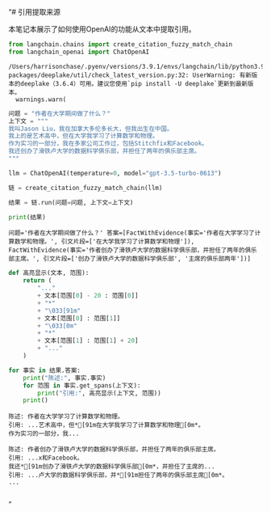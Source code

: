 “# 引用提取来源

本笔记本展示了如何使用OpenAI的功能从文本中提取引用。

```python
from langchain.chains import create_citation_fuzzy_match_chain
from langchain_openai import ChatOpenAI
```

    /Users/harrisonchase/.pyenv/versions/3.9.1/envs/langchain/lib/python3.9/site-packages/deeplake/util/check_latest_version.py:32: UserWarning: 有新版本的deeplake（3.6.4）可用。建议您使用`pip install -U deeplake`更新到最新版本。
      warnings.warn(



```python
问题 = "作者在大学期间做了什么？"
上下文 = """
我叫Jason Liu，我在加拿大多伦多长大，但我出生在中国。
我上的是艺术高中，但在大学我学习了计算数学和物理。
作为实习的一部分，我在多家公司工作过，包括Stitchfix和Facebook。
我还创办了滑铁卢大学的数据科学俱乐部，并担任了两年的俱乐部主席。
"""
```


```python
llm = ChatOpenAI(temperature=0, model="gpt-3.5-turbo-0613")
```


```python
链 = create_citation_fuzzy_match_chain(llm)
```


```python
结果 = 链.run(问题=问题, 上下文=上下文)
```


```python
print(结果)
```

    问题='作者在大学期间做了什么？' 答案=[FactWithEvidence(事实='作者在大学学习了计算数学和物理。', 引文片段=['在大学我学习了计算数学和物理']), FactWithEvidence(事实='作者创办了滑铁卢大学的数据科学俱乐部，并担任了两年的俱乐部主席。', 引文片段=['创办了滑铁卢大学的数据科学俱乐部', '主席的俱乐部两年'])]



```python
def 高亮显示(文本, 范围):
    return (
        "..."
        + 文本[范围[0] - 20 : 范围[0]]
        + "*"
        + "\033[91m"
        + 文本[范围[0] : 范围[1]]
        + "\033[0m"
        + "*"
        + 文本[范围[1] : 范围[1] + 20]
        + "..."
    )
```


```python
for 事实 in 结果.答案:
    print("陈述:", 事实.事实)
    for 范围 in 事实.get_spans(上下文):
        print("引用:", 高亮显示(上下文, 范围))
    print()
```

    陈述: 作者在大学学习了计算数学和物理。
    引用: ...艺术高中，但*[91m在大学我学习了计算数学和物理[0m*。
    作为实习的一部分，我...
    
    陈述: 作者创办了滑铁卢大学的数据科学俱乐部，并担任了两年的俱乐部主席。
    引用: ...x和Facebook。
    我还*[91m创办了滑铁卢大学的数据科学俱乐部[0m*，并担任了主席的...
    引用: ...卢大学的数据科学俱乐部，并*[91m担任了两年的俱乐部主席[0m*。
    ...
    



```python

```

”